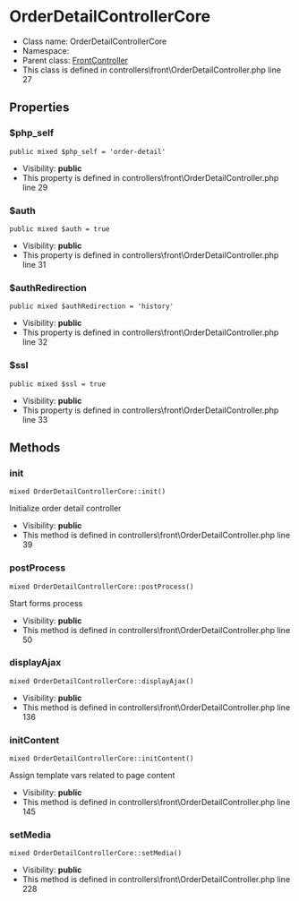OrderDetailControllerCore
===============






* Class name: OrderDetailControllerCore
* Namespace: 
* Parent class: [FrontController](FrontControllerCore)
* This class is defined in controllers\front\OrderDetailController.php line 27





Properties
----------


### $php_self

    public mixed $php_self = 'order-detail'





* Visibility: **public**
* This property is defined in controllers\front\OrderDetailController.php line 29


### $auth

    public mixed $auth = true





* Visibility: **public**
* This property is defined in controllers\front\OrderDetailController.php line 31


### $authRedirection

    public mixed $authRedirection = 'history'





* Visibility: **public**
* This property is defined in controllers\front\OrderDetailController.php line 32


### $ssl

    public mixed $ssl = true





* Visibility: **public**
* This property is defined in controllers\front\OrderDetailController.php line 33


Methods
-------


### init

    mixed OrderDetailControllerCore::init()

Initialize order detail controller



* Visibility: **public**
* This method is defined in controllers\front\OrderDetailController.php line 39




### postProcess

    mixed OrderDetailControllerCore::postProcess()

Start forms process



* Visibility: **public**
* This method is defined in controllers\front\OrderDetailController.php line 50




### displayAjax

    mixed OrderDetailControllerCore::displayAjax()





* Visibility: **public**
* This method is defined in controllers\front\OrderDetailController.php line 136




### initContent

    mixed OrderDetailControllerCore::initContent()

Assign template vars related to page content



* Visibility: **public**
* This method is defined in controllers\front\OrderDetailController.php line 145




### setMedia

    mixed OrderDetailControllerCore::setMedia()





* Visibility: **public**
* This method is defined in controllers\front\OrderDetailController.php line 228



